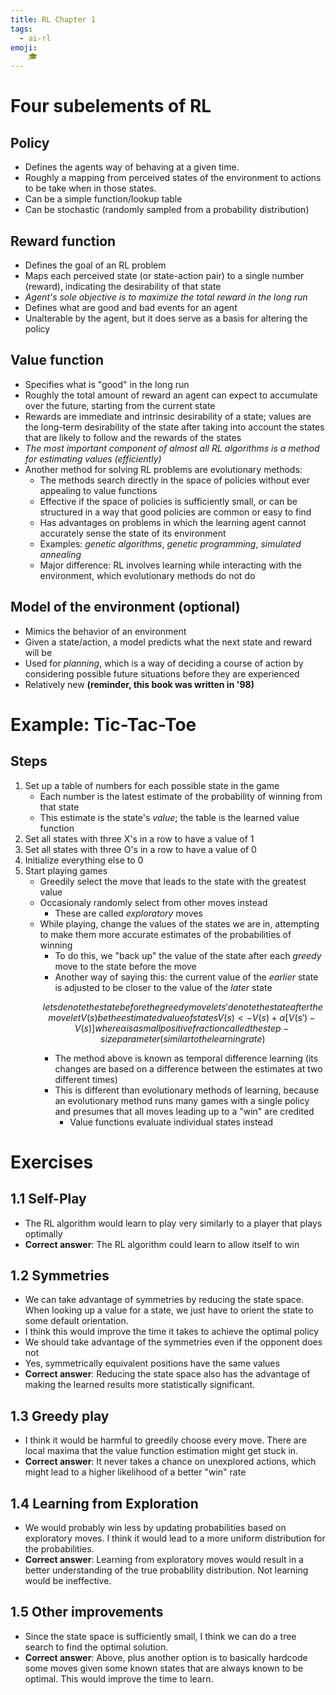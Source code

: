 ```yaml
---
title: RL Chapter 1
tags:
  - ai-rl
emoji:
    🎓
---
```


# Four subelements of RL
## Policy
* Defines the agents way of behaving at a given time.
* Roughly a mapping from perceived states of the environment to actions to be take when in those states.
* Can be a simple function/lookup table
* Can be stochastic (randomly sampled from a probability distribution)

## Reward function
* Defines the goal of an RL problem
* Maps each perceived state (or state-action pair) to a single number (reward), indicating the desirability of that state
* _Agent's sole objective is to maximize the total reward in the long run_
* Defines what are good and bad events for an agent
* Unalterable by the agent, but it does serve as a basis for altering the policy

## Value function
* Specifies what is "good" in the long run
* Roughly the total amount of reward an agent can expect to accumulate over the future, starting from the current state 
* Rewards are immediate and intrinsic desirability of a state; values are the long-term desirability of the state after taking into account the states that are likely to follow and the rewards of the states
* _The most important component of almost all RL algorithms is a method for estimating values (efficiently)_
* Another method for solving RL problems are evolutionary methods:
    * The methods search directly in the space of policies without ever appealing to value functions
    * Effective if the space of policies is sufficiently small, or can be structured in a way that good policies are common or easy to find
    * Has advantages on problems in which the learning agent cannot accurately sense the state of its environment
    * Examples: _genetic algorithms_, _genetic programming_, _simulated annealing_
    * Major difference: RL involves learning while interacting with the environment, which evolutionary methods do not do

## Model of the environment (optional)
* Mimics the behavior of an environment
* Given a state/action, a model predicts what the next state and reward will be
* Used for _planning_, which is a way of deciding a course of action by considering possible future situations before they are experienced
* Relatively new **(reminder, this book was written in '98)**


# Example: Tic-Tac-Toe
## Steps
1. Set up a table of numbers for each possible state in the game
    * Each number is the latest estimate of the probability of winning from that state
    * This estimate is the state's _value_; the table is the learned value function
2. Set all states with three X's in a row to have a value of 1
3. Set all states with three O's in a row to have a value of 0
4. Initialize everything else to 0
5. Start playing games
    * Greedily select the move that leads to the state with the greatest value
    * Occasionaly randomly select from other moves instead
        * These are called _exploratory_ moves
    * While playing, change the values of the states we are in, attempting to make them more accurate estimates of the probabilities of winning
        * To do this, we "back up" the value of the state after each _greedy_ move to the state before the move
        * Another way of saying this: the current value of the _earlier_ state is adjusted to be closer to the value of the _later_ state
        ```math
          let s denote the state before the greedy move
          let s' denote the state after the move
          let V(s) be the estimated value of state s

          V(s) <- V(s) + α[V(s') - V(s)]
          where α is a small positive fraction called the step-size parameter (similar to the learning rate)
        ```
        * The method above is known as temporal difference learning (its changes are based on a difference between the estimates at two different times)
        * This is different than evolutionary methods of learning, because an evolutionary method runs many games with a single policy and presumes that all moves leading up to a "win" are credited
            * Value functions evaluate individual states instead

# Exercises
## 1.1 Self-Play
* The RL algorithm would learn to play very similarly to a player that plays optimally
* **Correct answer**: The RL algorithm could learn to allow itself to win

## 1.2 Symmetries
* We can take advantage of symmetries by reducing the state space. When looking up a value for a state, we just have to orient the state to some default orientation.
* I think this would improve the time it takes to achieve the optimal policy
* We should take advantage of the symmetries even if the opponent does not
* Yes, symmetrically equivalent positions have the same values
* **Correct answer**: Reducing the state space also has the advantage of making the learned results more statistically significant.

## 1.3 Greedy play
* I think it would be harmful to greedily choose every move. There are local maxima that the value function estimation might get stuck in.
* **Correct answer**: It never takes a chance on unexplored actions, which might lead to a higher likelihood of a better "win" rate

## 1.4 Learning from Exploration
* We would probably win less by updating probabilities based on exploratory moves. I think it would lead to a more uniform distribution for the probabilities.
* **Correct answer**: Learning from exploratory moves would result in a better understanding of the true probability distribution. Not learning would be ineffective.

## 1.5 Other improvements
* Since the state space is sufficiently small, I think we can do a tree search to find the optimal solution.
* **Correct answer**: Above, plus another option is to basically hardcode some moves given some known states that are always known to be optimal. This would improve the time to learn.

